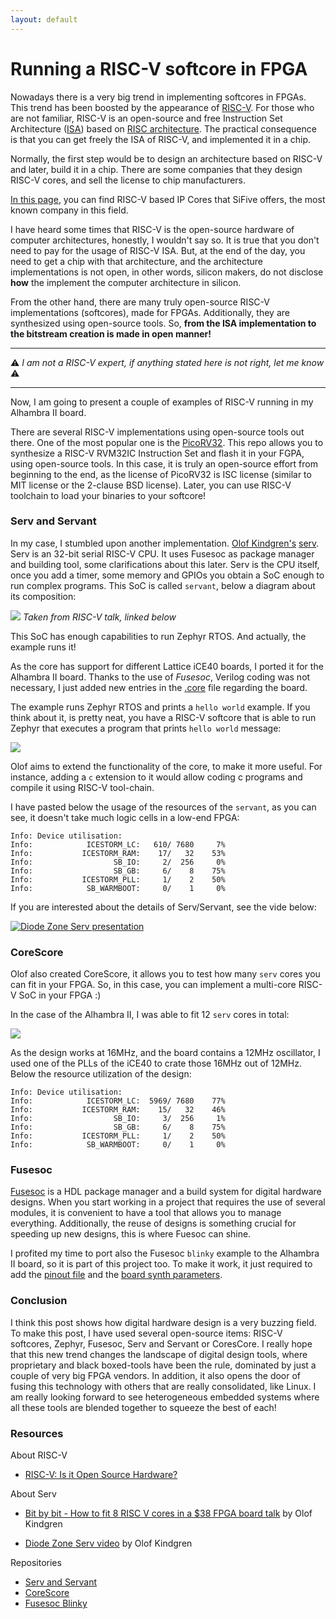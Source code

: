 ```yaml
---
layout: default
---
```

# Running a RISC-V softcore in FPGA

Nowadays there is a very big trend in implementing softcores in FPGAs. This trend has
been boosted by the appearance of [RISC-V](https://riscv.org/). For those who are not familiar, RISC-V is an open-source and free Instruction Set Architecture
([ISA](https://en.wikipedia.org/wiki/Instruction_set_architecture)) based on [RISC architecture](https://en.wikipedia.org/wiki/Reduced_instruction_set_computer). The practical consequence is that you can get freely the ISA of RISC-V, and implemented it in a chip.

Normally, the first step would be to design an architecture based on RISC-V and later, build it in a chip. There are some companies that they design RISC-V cores, and sell the license to chip manufacturers.

[In this page](https://www.sifive.com/risc-v-core-ip#standard-core-grid), you can find RISC-V based IP Cores that SiFive offers, the most known company in this field.

I have heard some times that RISC-V is the open-source hardware of
computer architectures, honestly, I wouldn't say so. It is true that you
don't need to pay for the usage of RISC-V ISA. But, at the end of the day, you need
to get a chip with that architecture, and the architecture implementations is not open,
in other words, silicon makers, do not disclose **how** the implement the computer
architecture in silicon.

From the other hand, there are many truly open-source RISC-V implementations (softcores),
made for FPGAs. Additionally, they are synthesized using open-source tools. So, **from the
ISA implementation to the bitstream creation is made in open manner!**

__________

:warning: *I am not a RISC-V expert, if anything stated here is not right, let me know* :warning:

__________


Now, I am going to present a couple of examples of RISC-V running in my Alhambra II board.

There are several RISC-V implementations using open-source tools out there. One of the most popular one is the
[PicoRV32](https://github.com/cliffordwolf/picorv32). This repo allows you to synthesize a RISC-V RVM32IC Instruction Set
and flash it in your FGPA, using open-source tools. In this case, it is truly an open-source effort from beginning to
the end, as the license of PicoRV32 is ISC license (similar to MIT license or the 2-clause BSD license). Later, you can use
RISC-V toolchain to load your binaries to your softcore!

### Serv and Servant

In my case, I stumbled upon another implementation. [Olof Kindgren's](https://twitter.com/OlofKindgren) [serv](https://github.com/olofk/serv).
Serv is an 32-bit serial RISC-V CPU. It uses Fusesoc as package manager and building tool, some clarifications about this later. Serv
is the CPU itself, once you add a timer, some memory and GPIOs you obtain a SoC enough
to run complex programs. This SoC is called `servant`, below a diagram about its composition:

![](img/servant_arch.png)
*Taken from RISC-V talk, linked below*

This SoC has enough capabilities to run Zephyr RTOS. And actually, the example runs it!

As the core has support for different Lattice iCE40 boards, I ported it for the
 Alhambra II board. Thanks to the use of _Fusesoc_, Verilog coding was not necessary,
I just added new entries in the [.core](https://github.com/olofk/serv/blob/master/servant.core#L142) file regarding the board.

The example runs Zephyr RTOS and prints a `hello world` example. If you think about it, is pretty neat, you have a RISC-V softcore
that is able to run Zephyr that executes a program that prints `hello world` message:

![](img/zephyr_servant.png)

Olof aims to extend the functionality of the core, to make it more useful. For instance, adding a `c` extension to it would allow coding c programs and
compile it using RISC-V tool-chain.

I have pasted below the usage of the resources of the `servant`, as you can see, it doesn't take much logic cells in a low-end FPGA:

```
Info: Device utilisation:
Info: 	         ICESTORM_LC:   610/ 7680     7%
Info: 	        ICESTORM_RAM:    17/   32    53%
Info: 	               SB_IO:     2/  256     0%
Info: 	               SB_GB:     6/    8    75%
Info: 	        ICESTORM_PLL:     1/    2    50%
Info: 	         SB_WARMBOOT:     0/    1     0%
```

If you are interested about the details of Serv/Servant, see the vide below:

[![Diode Zone Serv presentation](img/serv_vid.png)](https://diode.zone/videos/watch/0230a518-e207-4cf6-b5e2-69cc09411013)

### CoreScore

Olof also created CoreScore, it allows you to test how many `serv` cores you can fit in your FPGA. So, in this case, you can implement a multi-core RISC-V SoC in your FPGA :)

In the case of the Alhambra II, I was able to fit 12 `serv` cores in total:

![](img/corescore.png)

As the design works at 16MHz, and the board contains a 12MHz oscillator, I used one of the PLLs of the iCE40 to crate those 16MHz out of 12MHz. Below the resource utilization
of the design:

```
Info: Device utilisation:
Info: 	         ICESTORM_LC:  5969/ 7680    77%
Info: 	        ICESTORM_RAM:    15/   32    46%
Info: 	               SB_IO:     3/  256     1%
Info: 	               SB_GB:     6/    8    75%
Info: 	        ICESTORM_PLL:     1/    2    50%
Info: 	         SB_WARMBOOT:     0/    1     0%
```

### Fusesoc

[Fusesoc](https://fusesoc.readthedocs.io/en/master/) is a HDL package manager and a build system for digital hardware designs. When you start
working in a project that requires the use of several modules, it is convenient to have a tool that allows you to manage everything. Additionally, the reuse of designs is something crucial for speeding up
new designs, this is where Fuesoc can shine.

I profited my time to port also the Fusesoc `blinky` example to the Alhambra II board, so it is part of this project too. To make it work,
it just required to add the [pinout file](https://github.com/fusesoc/blinky/blob/master/blinky.core#L5) and the [board synth parameters](https://github.com/fusesoc/blinky/blob/master/blinky.core#L155).

### Conclusion

I think this post shows how digital hardware design is a very buzzing
field. To make this post, I have used several open-source items: RISC-V softcores, Zephyr, Fusesoc, Serv and Servant or CoresCore. I really hope
that this new trend changes the landscape of digital design tools, where
proprietary and black boxed-tools have been the rule, dominated by just a couple of very big FPGA vendors. In addition, it also opens the door of fusing this technology with others that are really consolidated, like Linux.
I am really looking forward to see heterogeneous embedded systems where all these tools are blended together to squeeze the best of each!

### Resources

About RISC-V

- [RISC-V: Is it Open Source Hardware? ](https://www.youtube.com/watch?v=4qBKOAv0sBI)

About Serv

- [Bit by bit - How to fit 8 RISC V cores in a $38 FPGA board talk](https://www.youtube.com/watch?v=xjIxORBRaeQ) by Olof Kindgren

- [Diode Zone Serv video](https://diode.zone/videos/watch/0230a518-e207-4cf6-b5e2-69cc09411013) by Olof Kindgren

Repositories

- [Serv and Servant](https://github.com/olofk/serv)
- [CoreScore](https://github.com/olofk/corescore)
- [Fusesoc Blinky](https://github.com/fusesoc/blinky)
